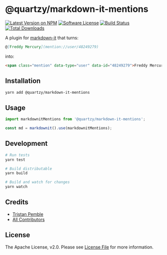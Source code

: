 # @quartzy/markdown-it-mentions

[![Latest Version on NPM][ico-version]][link-npm]
[![Software License][ico-license]](LICENSE)
[![Build Status][ico-circleci]][link-circleci]
[![Total Downloads][ico-downloads]][link-downloads]


A plugin for [markdown-it](https://github.com/markdown-it/markdown-it) that turns:

```markdown
@[Freddy Mercury](mention://user/48249279)
```

into:

```html
<span class="mention" data-type="user" data-id="48249279">Freddy Mercury</span>
```

## Installation

```bash
yarn add @quartzy/markdown-it-mentions
```

## Usage

```js
import markdownitMentions from '@quartzy/markdown-it-mentions';

const md = markdownit().use(markdownitMentions);
```

## Development

```bash
# Run tests
yarn test

# Build distributable
yarn build

# Build and watch for changes
yarn watch
```

## Credits

- [Tristan Pemble](https://github.com/tristanpemble)
- [All Contributors](link-contributors)

## License

The Apache License, v2.0. Please see [License File](LICENSE) for more information.

[ico-version]: https://img.shields.io/npm/v/@quartzy/markdown-it-mentions.svg?style=flat-square
[ico-license]: https://img.shields.io/badge/license-Apache%202.0-brightgreen.svg?style=flat-square
[ico-circleci]: https://img.shields.io/circleci/project/github/quartzy/markdown-it-mentions/master.svg?style=flat-square
[ico-downloads]: https://img.shields.io/npm/dt/@quartzy/markdown-it-mentions.svg?style=flat-square

[link-npm]: https://www.npmjs.com/package/@quartzy/markdown-it-mentions
[link-circleci]: https://circleci.com/gh/quartzy/markdown-it-mentions/tree/master
[link-downloads]: https://www.npmjs.com/package/@quartzy/markdown-it-mentions
[link-contributors]: ../../contributors
